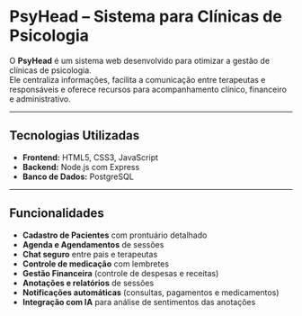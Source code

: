 # PsyHead – Sistema para Clínicas de Psicologia

O **PsyHead** é um sistema web desenvolvido para otimizar a gestão de clínicas de psicologia.  
Ele centraliza informações, facilita a comunicação entre terapeutas e responsáveis e oferece recursos para acompanhamento clínico, financeiro e administrativo.

---

## Tecnologias Utilizadas

- **Frontend:** HTML5, CSS3, JavaScript
- **Backend:** Node.js com Express
- **Banco de Dados:** PostgreSQL

---

## Funcionalidades

- **Cadastro de Pacientes** com prontuário detalhado
- **Agenda e Agendamentos** de sessões
- **Chat seguro** entre pais e terapeutas
- **Controle de medicação** com lembretes
- **Gestão Financeira** (controle de despesas e receitas)
- **Anotações e relatórios** de sessões
- **Notificações automáticas** (consultas, pagamentos e medicamentos)
- **Integração com IA** para análise de sentimentos das anotações